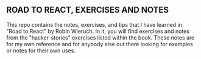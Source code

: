 ## ROAD TO REACT, EXERCISES AND NOTES

This repo contains the notes, exercises, and tips that I have learned in "Road to React" by Robin Wieruch. In it, you will find exercises and notes from the "hacker-stories" exercises listed within the book. These notes are for my own reference and for anybody else out there looking for examples or notes for their own uses.
